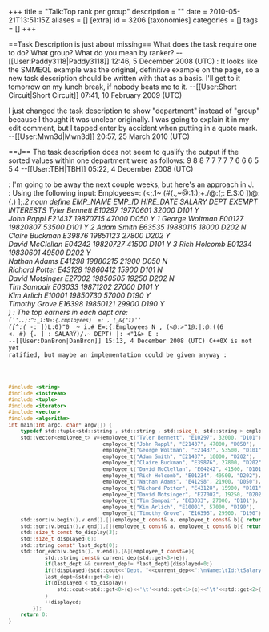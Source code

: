 +++
title = "Talk:Top rank per group"
description = ""
date = 2010-05-21T13:51:15Z
aliases = []
[extra]
id = 3206
[taxonomies]
categories = []
tags = []
+++

==Task Description is just about missing==
What does the task require one to do?
What group?
What do you mean by ranker? --[[User:Paddy3118|Paddy3118]] 12:46, 5 December 2008 (UTC)
: It looks like the SMMEQL example was the original, definitive example on the page, so a new task description should be written with that as a basis.  I'll get to it tomorrow on my lunch break, if nobody beats me to it. --[[User:Short Circuit|Short Circuit]] 07:41, 10 February 2009 (UTC)

I just changed the task description to show "department" instead of "group" because I thought it was unclear originally. I was going to explain it in my edit comment, but I tapped enter by accident when putting in a quote mark. --[[User:Mwn3d|Mwn3d]] 20:57, 25 March 2010 (UTC)

==J==
The task description does not seem to qualify the output if the sorted values within one department were as follows:
 9 8 8 7 7 7 7 7 6 6 6 5 5 4
--[[User:TBH|TBH]] 05:22, 4 December 2008 (UTC)

: I'm going to be away the next couple weeks, but here's an approach in J.  
: Using the following input:
    Employees=: (<;.1~ (#{.,~@:1:);+./@:(;: E.S:0 ])@:{.) ];._2 noun define
 EMP_NAME        EMP_ID HIRE_DATE SALARY DEPT EXEMPT INTERESTS 
 Tyler Bennett   E10297 19770601  32000  D101 Y                
 John Rappl      E21437 19870715  47000  D050 Y               1
 George Woltman  E00127 19820807  53500  D101 Y               2
 Adam Smith      E63535 19880115  18000  D202 N                
 Claire Buckman  E39876 19851123  27800  D202 Y                
 David McClellan E04242 19820727  41500  D101 Y               3
 Rich Holcomb    E01234 19830601  49500  D202 Y                
 Nathan Adams    E41298 19880215  21900  D050 N                
 Richard Potter  E43128 19860412  15900  D101 N                
 David Motsinger E27002 19850505  19250  D202 N                
 Tim Sampair     E03033 19871202  27000  D101 Y                
 Kim Arlich      E10001 19850730  57000  D190 Y                
 Timothy Grove   E16398 19850121  29900  D190 Y                
 )
: The top earners in each dept are:<code>
    ('`',,;:^:_1:N=:{.Employees)  =: , (_&{"1)`<nowiki>''</nowiki> ([^:(_ -: ])L:0)"0 _~ i.# E=:{:Employees
    N , (<@:>"1@:|:@:((6 <. #) {. ] \: SALARY)/.~ DEPT) |: <"1&> E
: --[[User:DanBron|DanBron]] 15:13, 4 December 2008 (UTC)
C++0X is not yet ratified, but maybe an implementation could be given anyway :

```c

#include <string>
#include <iostream>
#include <tuple>
#include <iterator>
#include <vector>
#include <algorithm>
int main(int argc, char* argv[]) {
    typedef std::tuple<std::string , std::string , std::size_t, std::string > employee_t;
    std::vector<employee_t> v={employee_t("Tyler Bennett", "E10297", 32000, "D101"),
                               employee_t("John Rappl", "E21437", 47000, "D050"),
                               employee_t("George Woltman", "E21437", 53500, "D101"),
                               employee_t("Adam Smith", "E21437", 18000, "D202"),
                               employee_t("Claire Buckman", "E39876", 27800, "D202"),
                               employee_t("David McClellan", "E04242", 41500, "D101"),
                               employee_t("Rich Holcomb", "E01234", 49500, "D202"),
                               employee_t("Nathan Adams", "E41298", 21900, "D050"),
                               employee_t("Richard Potter", "E43128", 15900, "D101"),
                               employee_t("David Motsinger", "E27002", 19250, "D202"),
                               employee_t("Tim Sampair", "E03033", 27000, "D101"),
                               employee_t("Kim Arlich", "E10001", 57000, "D190"),
                               employee_t("Timothy Grove", "E16398", 29900, "D190")};
    std::sort(v.begin(),v.end(),[](employee_t const& a, employee_t const& b){ return std::get<2>(a)>std::get<2>(b);});
    std::sort(v.begin(),v.end(),[](employee_t const& a, employee_t const& b){ return std::get<3>(a)<std::get<3>(b);});
    std::size_t const to_display(3);
    std::size_t displayed(0);
    std::string const* last_dept(0);
    std::for_each(v.begin(), v.end(),[&](employee_t const&e){
            std::string const& current_dep(std::get<3>(e));
            if(last_dept && current_dep!= *last_dept){displayed=0;}
            if(!displayed){std::cout<<"Dept. "<<current_dep<<":\nName:\tId:\tSalary:\n";}
            last_dept=&std::get<3>(e);
            if(displayed < to_display){
                std::cout<<std::get<0>(e)<<'\t'<<std::get<1>(e)<<'\t'<<std::get<2>(e)<<std::endl;
            }
            ++displayed;
        });
	return 0;
}

```

